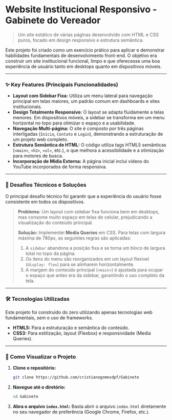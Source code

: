 # Website Institucional Responsivo - Gabinete do Vereador

> Um site estático de várias páginas desenvolvido com HTML e CSS puros, focado em design responsivo e estrutura semântica.

Este projeto foi criado como um exercício prático para aplicar e demonstrar habilidades fundamentais de desenvolvimento front-end. O objetivo era construir um site institucional funcional, limpo e que oferecesse uma boa experiência de usuário tanto em desktops quanto em dispositivos móveis.

---

### ✨ Key Features (Principais Funcionalidades)

* **Layout com Sidebar Fixa:** Utiliza um menu lateral para navegação principal em telas maiores, um padrão comum em dashboards e sites institucionais.
* **Design Totalmente Responsivo:** O layout se adapta fluidamente a telas menores. Em dispositivos móveis, a sidebar se transforma em um menu horizontal no topo para otimizar o espaço e a usabilidade.
* **Navegação Multi-página:** O site é composto por três páginas interligadas (`Início`, `Contato` e `Login`), demonstrando a estruturação de um projeto web completo.
* **Estrutura Semântica de HTML:** O código utiliza tags HTML5 semânticas (`<main>`, `<h2>`, `<ul>`, etc.), o que melhora a acessibilidade e a otimização para motores de busca.
* **Incorporação de Mídia Externa:** A página inicial inclui vídeos do YouTube incorporados de forma responsiva.

---

### 🧠 Desafios Técnicos e Soluções

O principal desafio técnico foi garantir que a experiência do usuário fosse consistente em todos os dispositivos.

> **Problema:** Um layout com sidebar fixa funciona bem em desktops, mas consome muito espaço em telas de celular, prejudicando a visualização do conteúdo principal.
>
> **Solução:** Implementei **Media Queries** em CSS. Para telas com largura máxima de 780px, as seguintes regras são aplicadas:
> 1.  A `sidebar` abandona a posição fixa e se torna um bloco de largura total no topo da página.
> 2.  Os itens do menu são reorganizados em um layout flexível (`display: flex`) para se alinharem horizontalmente.
> 3.  A margem do conteúdo principal (`<main>`) é ajustada para ocupar o espaço que antes era da sidebar, garantindo o uso completo da tela.

---

### 🛠️ Tecnologias Utilizadas

Este projeto foi construído do zero utilizando apenas tecnologias web fundamentais, sem o uso de frameworks.

* **HTML5:** Para a estruturação e semântica do conteúdo.
* **CSS3:** Para estilização, layout (Flexbox) e responsividade (Media Queries).

---

### 🚀 Como Visualizar o Projeto

1.  **Clone o repositório:**
    ```bash
    git clone https://github.com/cristianogomesdpf/Gabinete
    ```
2.  **Navegue até o diretório:**
    ```bash
    cd Gabinete
    ```
3.  **Abra o arquivo `index.html`:**
    Basta abrir o arquivo `index.html` diretamente no seu navegador de preferência (Google Chrome, Firefox, etc.).
